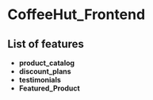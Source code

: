 # CoffeeHut_Frontend
## List of features
- **product_catalog**
- **discount_plans**
- **testimonials**
- **Featured_Product**
  